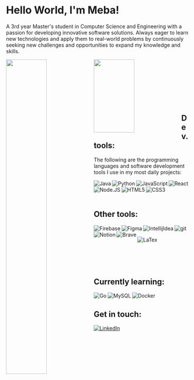 # Hello World, I'm Meba! 

A 3rd year Master's student in Computer Science and Engineering with a passion for developing innovative software solutions. Always eager to learn new technologies and apply them to real-world problems by continuously seeking new challenges and opportunities to expand my knowledge and skills.

<img align="left" width="47%" src="https://github-readme-stats.vercel.app/api?username=mebakid74&show_icons=true&theme=radical" /> 

<img align="left" width="47%" height="200px" src="https://github-readme-stats.vercel.app/api/top-langs/?username=mebakid74&layout=compact" />

<br />

<br />

<br />

<br />

<br />

<br />

<br />





## Dev. tools:

The following are the programming languages and software development tools I use in my most daily projects:

<img align="left" alt="Java" src="https://img.shields.io/badge/java-%23ED8B00.svg?style=for-the-badge&logo=java&logoColor=white" />


<img align="left" alt="Python" src="https://img.shields.io/badge/python-3670A0?style=for-the-badge&logo=python&logoColor=ffdd54" />


<img align="left" alt="JavaScript" src="https://img.shields.io/badge/javascript-%23323330.svg?style=for-the-badge&logo=javascript&logoColor=%23F7DF1E" />


<img align="left" alt="React" src="https://img.shields.io/badge/react-%2320232a.svg?style=for-the-badge&logo=react&logoColor=%2361DAFB" />

<br />

<img align="left" alt="Node.JS" src="https://img.shields.io/badge/node.js-6DA55F?style=for-the-badge&logo=node.js&logoColor=white" />


<img align="left" alt="HTML5" src="https://img.shields.io/badge/html5-%23E34F26.svg?style=for-the-badge&logo=html5&logoColor=white" />


<img align="left" alt="CSS3" src="https://img.shields.io/badge/css3-%231572B6.svg?style=for-the-badge&logo=css3&logoColor=white" />

<br />

<br />

## Other tools: 

<img align="left" alt="Firebase" src="https://img.shields.io/badge/Firebase-039BE5?style=for-the-badge&logo=Firebase&logoColor=white" />


<img align="left" alt="Figma" src="https://img.shields.io/badge/figma-%23F24E1E.svg?style=for-the-badge&logo=figma&logoColor=white" />


<img align="left" alt="IntellijIdea" src="https://img.shields.io/badge/IntelliJIDEA-000000.svg?style=for-the-badge&logo=intellij-idea&logoColor=white" />


<img align="left" alt="git" src="https://img.shields.io/badge/git-%23F05033.svg?style=for-the-badge&logo=git&logoColor=white" />

<br />
<img align="left" alt="Notion" src="https://img.shields.io/badge/Notion-%23000000.svg?style=for-the-badge&logo=notion&logoColor=white" />


<img align="left" alt="Brave"  src="https://img.shields.io/badge/Brave-FB542B?style=for-the-badge&logo=Brave&logoColor=white" />


<img align="left" alt="LaTex" src="https://img.shields.io/badge/latex-%23008080.svg?style=for-the-badge&logo=latex&logoColor=white" /> <br />

<br />

<br />

<br />

## Currently learning:

<img align="left" alt="Go" src="https://img.shields.io/badge/go-%2300ADD8.svg?style=for-the-badge&logo=go&logoColor=white" />

<img align="left" alt="MySQL" src="https://img.shields.io/badge/mysql-%2300f.svg?style=for-the-badge&logo=mysql&logoColor=white" />

<img align="left" alt="Docker" src="https://img.shields.io/badge/docker-%230db7ed.svg?style=for-the-badge&logo=docker&logoColor=white" />

<br />

## Get in touch:

[![LinkedIn](https://img.shields.io/badge/LinkedIn-%230077B5.svg?logo=linkedin&logoColor=white)](https://linkedin.com/in/mebakid74) 
